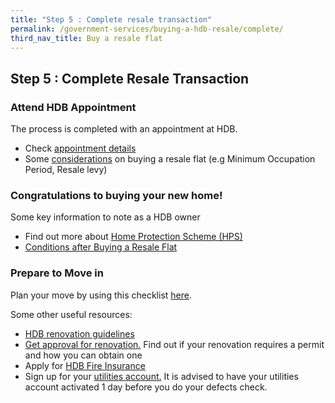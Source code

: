```yaml
---
title: "Step 5 : Complete resale transaction"
permalink: /government-services/buying-a-hdb-resale/complete/
third_nav_title: Buy a resale flat
---
```


## Step 5 : Complete Resale Transaction

### Attend HDB Appointment

The process is completed with an appointment at HDB.

- Check <a href="https://services2.hdb.gov.sg/webapp/BB31AWDashboardWeb/BB31PLogin.jsp" target="_blank">appointment details</a>
- Some <a href="https://www.hdb.gov.sg/cs/infoweb/residential/buying-a-flat/resale/conditions-after-buying" target="_blank">considerations</a> on buying a resale flat (e.g Minimum Occupation Period, Resale levy)

### Congratulations to buying your new home!

Some key information to note as a HDB owner
- Find out more about <a href="https://www.cpf.gov.sg/eSvc/Web/Schemes/ApplyOrAdjustHpsCover/ImportantNotes" target="_blank">Home Protection Scheme (HPS)</a>
- <a href="https://www.hdb.gov.sg/cs/infoweb/residential/buying-a-flat/resale/conditions-after-buying" target="_blank">Conditions after Buying a Resale Flat</a>


### Prepare to Move in

Plan your move by using this checklist [here](/government-services/buying-a-hdb/move-in/).

Some other useful resources:

- <a href="https://www.hdb.gov.sg/cs/infoweb/residential/living-in-an-hdb-flat/renovation&rendermode=preview" target="_blank">HDB renovation guidelines</a>
- <a href="https://www.hdb.gov.sg/cs/infoweb/residential/living-in-an-hdb-flat/renovation/applying-for-approval" target="_blank">Get approval for renovation.</a> Find out if your renovation requires a permit and how you can obtain one
- Apply for <a href="https://www.hdb.gov.sg/cs/infoweb/residential/living-in-an-hdb-flat/fire-insurance" target="_blank">HDB Fire Insurance</a>
- Sign up for your <a href="https://www.spgroup.com.sg/home" target="_blank">utilities account.</a> It is advised to have your utilities account activated 1 day before you do your defects check.